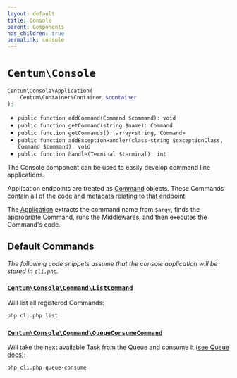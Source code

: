 ```yaml
---
layout: default
title: Console
parent: Components
has_children: true
permalink: console
---
```




# `Centum\Console`

```php
Centum\Console\Application(
    Centum\Container\Container $container
);
```

- `public function addCommand(Command $command): void`
- `public function getCommand(string $name): Command`
- `public function getCommands(): array<string, Command>`
- `public function addExceptionHandler(class-string $exceptionClass, Command $command): void`
- `public function handle(Terminal $terminal): int`

The Console component can be used to easily develop command line applications.

Application endpoints are treated as [Command](https://github.com/SidRoberts/centum/blob/development/src/Console/Command.php) objects.
These Commands contain all of the code and metadata relating to that endpoint.

The [Application](https://github.com/SidRoberts/centum/blob/development/src/Console/Application.php) extracts the command name from `$argv`, finds the appropriate Command, runs the Middlewares, and then executes the Command's code.



## Default Commands

*The following code snippets assume that the console application will be stored in `cli.php`.*

### [`Centum\Console\Command\ListCommand`](https://github.com/SidRoberts/centum/blob/development/src/Console/Command/ListCommand.php)

Will list all registered Commands:

```bash
php cli.php list
```

### [`Centum\Console\Command\QueueConsumeCommand`](https://github.com/SidRoberts/centum/blob/development/src/Console/Command/QueueConsumeCommand.php)

Will take the next available Task from the Queue and consume it ([see Queue docs](../queue/index.md)):

```bash
php cli.php queue-consume
```
